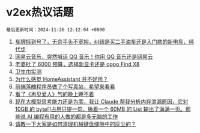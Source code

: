 # v2ex热议话题

`最后更新时间：2024-11-26 12:12:04 +0800`

1. [车牌摇到号了，无奈手头不宽裕，纠结是买二手油车还是入门款的新电车，纯代步](https://www.v2ex.com/t/1092377)
1. [网易云音乐，突然喊话 QQ 音乐！你用 QQ 音乐还是网易云](https://www.v2ex.com/t/1092401)
1. [老婆批了 6000 预算，选择新显卡还是 oppo Find X8](https://www.v2ex.com/t/1092504)
1. [卫生巾实测](https://www.v2ex.com/t/1092629)
1. [为什么感觉 HomeAssistant 并不好用？](https://www.v2ex.com/t/1092415)
1. [前端落魄程序员做了个写真站，希望来看看](https://www.v2ex.com/t/1092456)
1. [看了《再见爱人》气的晚上睡不着](https://www.v2ex.com/t/1092641)
1. [现在大模型思考能力还是为零，我让 Claude 帮我分析内存泄漏原因，它对 10GB 的 byte[]占用只提一句，揪着一个 60MB 的 List 输出了满满一页。那些说 AI 编程有用的人做的都是多无脑的工作](https://www.v2ex.com/t/1092537)
1. [请教一下大家是如何清理机械键盘缝隙中的灰尘的？](https://www.v2ex.com/t/1092625)


